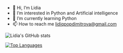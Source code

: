 - 👋 Hi, I’m Lidia
- 👀 I’m interested in Python and Artificial intelligence
- 🤩 I’m currently learning Python
- 📫 How to reach me lidiqpopdimitrova@gmail.com

![Lidia's GitHub stats](https://github-readme-stats.vercel.app/api?username=lidiapopdimitrova&show_icons=true&theme=cobalt)

[![Top Languages](https://github-readme-stats.vercel.app/api/top-langs/?username=lidiapopdimitrova&theme=cobalt)](https://github.com/lidiapopdimitrova/github-readme-stats)
